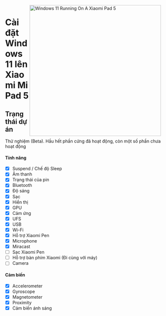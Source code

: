 <img align="right" src="https://raw.githubusercontent.com/erdilS/Port-Windows-11-Xiaomi-Pad-5/main/nabu.png" width="425" alt="Windows 11 Running On A Xiaomi Pad 5">

# Cài đặt Windows 11 lên Xiaomi Mi Pad 5

## Trạng thái dự án

Thử nghiệm (Beta). Hầu hết phần cứng đã hoạt động, còn một số phần chưa hoạt động

#### Tính năng

- [X] Suspend / Chế độ Sleep
- [X] Âm thanh
- [X] Trạng thái của pin
- [X] Bluetooth
- [X] Độ sáng
- [x] Sạc
- [X] Hiển thị
- [X] GPU
- [X] Cảm ứng
- [X] UFS
- [X] USB
- [X] Wi-Fi
- [X] Hỗ trợ Xiaomi Pen
- [X] Microphone
- [X] Miracast
- [ ] Sạc Xiaomi Pen
- [ ] Hỗ trợ bàn phím Xiaomi (Đi cùng với máy)
- [ ] Camera

#### Cảm biến

- [X] Accelerometer
- [X] Gyroscope
- [X] Magnetometer
- [X] Proximity
- [X] Cảm biến ánh sáng
